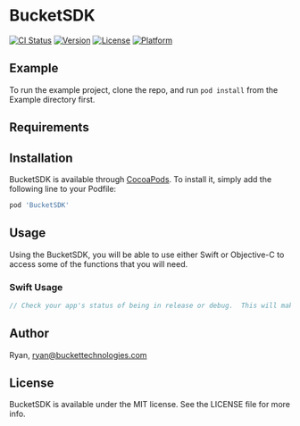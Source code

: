 # BucketSDK

[![CI Status](http://img.shields.io/travis/Ryan/BucketSDK.svg?style=flat)](https://travis-ci.org/Ryan/BucketSDK)
[![Version](https://img.shields.io/cocoapods/v/BucketSDK.svg?style=flat)](http://cocoapods.org/pods/BucketSDK)
[![License](https://img.shields.io/cocoapods/l/BucketSDK.svg?style=flat)](http://cocoapods.org/pods/BucketSDK)
[![Platform](https://img.shields.io/cocoapods/p/BucketSDK.svg?style=flat)](http://cocoapods.org/pods/BucketSDK)

## Example

To run the example project, clone the repo, and run `pod install` from the Example directory first.

## Requirements

## Installation

BucketSDK is available through [CocoaPods](http://cocoapods.org). To install
it, simply add the following line to your Podfile:

```ruby
pod 'BucketSDK'
```

## Usage
Using the BucketSDK, you will be able to use either Swift or Objective-C to access some of the functions that you will need.

### Swift Usage
```swift
// Check your app's status of being in release or debug.  This will make it easier for you as the developer to always make sure you are hitting the Sandbox API rather than the Production API.
```

## Author

Ryan, ryan@buckettechnologies.com

## License

BucketSDK is available under the MIT license. See the LICENSE file for more info.
